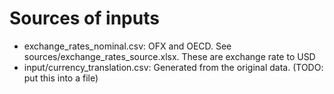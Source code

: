# Sources of inputs

- exchange_rates_nominal.csv: OFX and OECD. See sources/exchange_rates_source.xlsx. These are exchange rate to USD
- input/currency_translation.csv: Generated from the original data. (TODO: put this into a file)




